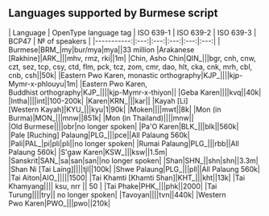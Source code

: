 ## Languages supported by Burmese script


| Language | OpenType language tag | ISO 639-1 | ISO 639-2 | ISO 639-3 | BCP47 | № of speakers |
|-----------:|:---:|:---:|:---:|:---:|:---:|
| Burmese|BRM_|my|bur/mya|mya||33 million
|Arakanese [Rakhine]|ARK_|||mhv, rmz, rki||1m|
|Chin, Asho Chin|QIN_|||bgr, cnh, cnw, czt, sez, tcp, csy, ctd, flm, pck, tcz, zom, cmr, dao, hlt, cka, cnk, mrh, cbl, cnb, csh||50k|
|Eastern Pwo Karen, monastic orthography|KJP_||||kjp-Mymr-x-phlouyu|1m|
|Eastern Pwo Karen, Buddhist orthography|KJP_||||kjp-Mymr-x-thiyon||
|Geba Karen||||kvq||40k|
|Intha||||int||100-200k|
|Karen|KRN_|||kar||
|Kayah [Li] [Western Kayah]|KYU_|||kyu|1|90k|
|Moken||||mwt||8k|
|Mon (in Burma)|MON_|||mnw||851k|
|Mon (in Thailand)||||mnw||
|Old Burmese||||obr|no longer spoken|
|Pa'O Karen|BLK_|||blk||560k|
|Pale [Ruching] Palaung|PLG_|||pce||All Palaung 560k|
|Pali|PAL_|pi|pli|pli||no longer spoken|
|Rumai Palaung|PLG_|||rbb||All Palaung 560k|
|S'gaw Karen|KSW_|||ksw||1.5m|
|Sanskrit|SAN_|sa|san|san||no longer spoken|
|Shan|SHN_||shn|shn||3.3m|
|Shan Ni [Tai Laing]||||tjl||100k|
|Shwe Palaung|PLG_|||pll||All Palaung 560k|
|Tai Aiton|AIO_|||||1500|
|Tai Khamti [Khamti Shan]|KHT_|||kht||13k|
|Tai Khamyang|||| ksu, nrr || 50 |
|Tai Phake|PHK_|||phk||2000|
|Tai Turung||||try|| no longer spoken|
|Tavoyan||||tvn||440k|
|Western Pwo Karen|PWO_|||pwo||210k|
